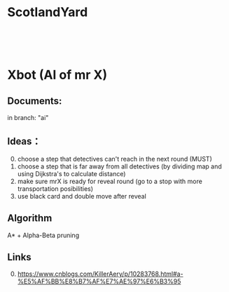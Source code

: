 # ScotlandYard

<br>
<br>
<br>

# Xbot (AI of mr X)
## Documents:
in branch: "ai"

## Ideas：
0. choose a step that detectives can't reach in the next round (MUST)
1. choose a step that is far away from all detectives (by dividing map and using Dijkstra's to calculate distance)
2. make sure mrX is ready for reveal round (go to a stop with more transportation posibilities)
3. use black card and double move after reveal

## Algorithm
A* + Alpha-Beta pruning

## Links
0. https://www.cnblogs.com/KillerAery/p/10283768.html#a-%E5%AF%BB%E8%B7%AF%E7%AE%97%E6%B3%95
